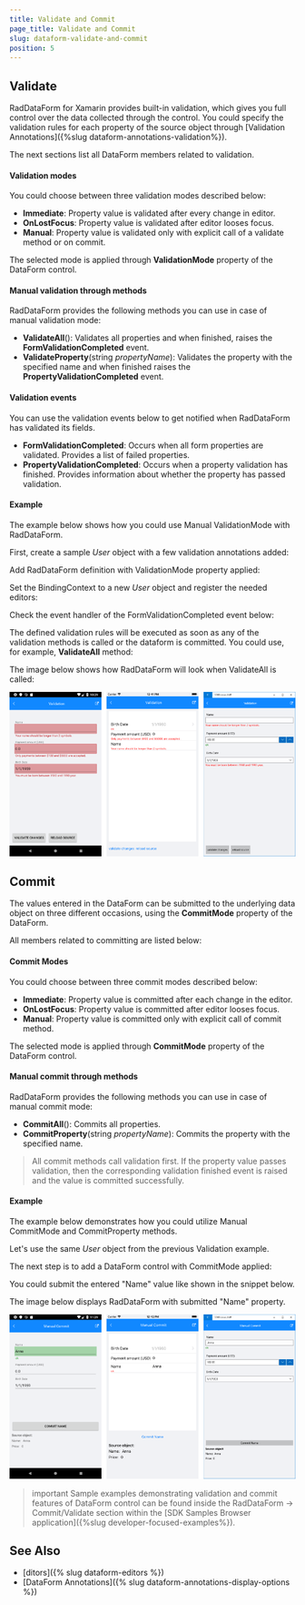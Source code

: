 ```yaml
---
title: Validate and Commit
page_title: Validate and Commit
slug: dataform-validate-and-commit
position: 5
---
```


## Validate

RadDataForm for Xamarin provides built-in validation, which gives you full control over the data collected through the control. You could specify the validation rules for each property of the source object through [Validation Annotations]({%slug dataform-annotations-validation%}).

The next sections list all DataForm members related to validation.

#### Validation modes

You could choose between three validation modes described below:

* **Immediate**: Property value is validated after every change in editor. 
* **OnLostFocus**: Property value is validated after editor looses focus.
* **Manual**: Property value is validated only with explicit call of a validate method or on commit.

The selected mode is applied through **ValidationMode** property of the DataForm control.

#### Manual validation through methods

RadDataForm provides the following methods you can use in case of manual validation mode:

* **ValidateAll**(): Validates all properties and when finished, raises the **FormValidationCompleted** event.
* **ValidateProperty**(string *propertyName*): Validates the property with the specified name and when finished raises the **PropertyValidationCompleted** event.

#### Validation events

You can use the validation events below to get notified when RadDataForm has validated its fields.

* **FormValidationCompleted**: Occurs when all form properties are validated. Provides a list of failed properties.
* **PropertyValidationCompleted**: Occurs when a property validation has finished. Provides information about whether the property has passed validation.

#### Example

The example below shows how you could use Manual ValidationMode with RadDataForm.

First, create a sample *User* object with a few validation annotations added:

<snippet id='dataform-validate-source' />

Add RadDataForm definition with ValidationMode property applied:

<snippet id='dataform-validate-xaml' />

Set the BindingContext to a new *User* object and register the needed editors:

<snippet id='dataform-validate-code' />

Check the event handler of the FormValidationCompleted event below:

<snippet id='dataform-validate-event-code' />

The defined validation rules will be executed as soon as any of the validation methods is called or the dataform is committed. You could use, for example, **ValidateAll** method:

<snippet id='dataform-validate-method' />

The image below shows how RadDataForm will look when ValidateAll is called:

![DataForm Validate](images/dataform_validation.png)

## Commit

The values entered in the DataForm can be submitted to the underlying data object on three different occasions, using the **CommitMode** property of the DataForm. 

All members related to committing are listed below:

#### Commit Modes

You could choose between three commit modes described below:

* **Immediate**: Property value is committed after each change in the editor. 
* **OnLostFocus**: Property value is committed after editor looses focus.
* **Manual**: Property value is committed only with explicit call of commit method.

The selected mode is applied through **CommitMode** property of the DataForm control.

#### Manual commit through methods

RadDataForm provides the following methods you can use in case of manual commit mode:

* **CommitAll**(): Commits all properties.
* **CommitProperty**(string *propertyName*): Commits the property with the specified name.

> All commit methods call validation first. If the property value passes validation, then the corresponding validation finished event is raised and the value is committed successfully.

#### Example

The example below demonstrates how you could utilize Manual CommitMode and CommitProperty methods.

Let's use the same *User* object from the previous Validation example.

The next step is to add a DataForm control with CommitMode applied:

<snippet id='dataform-commit-xaml' />

You could submit the entered "Name" value like shown in the snippet below. 

<snippet id='dataform-commit-method' />

The image below displays RadDataForm with submitted "Name" property.

![DataForm Commit](images/dataform_commit.png)

>important Sample examples demonstrating validation and commit features of DataForm control can be found inside the RadDataForm -> Commit/Validate section within the [SDK Samples Browser application]({%slug developer-focused-examples%}).

## See Also

- [ditors]({% slug dataform-editors %})
- [DataForm Annotations]({% slug dataform-annotations-display-options %})